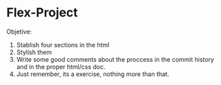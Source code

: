 # Flex-Project

Objetive: 

1. Stablish four sections in the html
2. Stylish them
3. Write some good comments about the proccess in the commit history and in the proper html/css doc. 
4. Just remember, its a exercise, nothing more than that. 